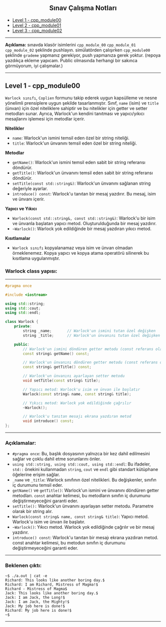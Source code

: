 <div align="center">
  <h2>Sınav Çalışma Notları</h2>
</div>

- [Level 1 - cpp_module00](#cpp_module00)
- [Level 2 - cpp_module01](#cpp_module01)
- [Level 3 - cpp_module02](#cpp_module01)

---

**Açıklama:** sınavda klasör isimlerini `cpp_module_00` `cpp_module_01` `cpp_module_02`
şeklinde pushlayın. simülatörden çalışırken `cpp_module00` şeklinde `grademe` yapmanız gerekiyor, push yapmanıza gerek yoktur. 
(repoya yazdıkça ekleme yapıcam. Public olmasında herhangi bir sakınca görmüyorum, iyi çalışmalar.)

---

<a name="cpp_module00"></a>
## Level 1 - cpp_module00

`Warlock sınıfı`, `Coplien` formunu takip ederek uygun kapsülleme ve nesne yönelimli prensiplere uygun şekilde tasarlanmıştır. Sınıf, `name` (isim) ve `title` (ünvan) için özel niteliklere sahiptir ve bu nitelikler için getter ve setter metodları sunar. Ayrıca, Warlock'un kendini tanıtması ve yapıcı/yıkıcı mesajlarını işlemesi için metodlar içerir.



**Nitelikler**
- `name`: Warlock'un ismini temsil eden özel bir string niteliği.
- `title`: Warlock'un ünvanını temsil eden özel bir string niteliği.

**Metodlar**
- `getName()`: Warlock'un ismini temsil eden sabit bir string referansı döndürür.
- `getTitle()`: Warlock'un ünvanını temsil eden sabit bir string referansı döndürür.
- `setTitle(const std::string&)`: Warlock'un ünvanını sağlanan string değeriyle ayarlar.
- `introduce() const`: Warlock'u tanıtan bir mesaj yazdırır. Bu mesaj, isim ve ünvanı içerir.

**Yapıcı ve Yıkıcı**
- `Warlock(const std::string&, const std::string&)`: Warlock'u bir isim ve ünvanla başlatan yapıcı metod. Oluşturulduğunda bir mesaj yazdırır.
- `~Warlock()`: Warlock yok edildiğinde bir mesaj yazdıran yıkıcı metod.

**Kısıtlamalar**
- `Warlock sınıfı` kopyalanamaz veya isim ve ünvan olmadan örneklenemez. Kopya yapıcı ve kopya atama operatörü silinerek bu kısıtlama uygulanmıştır.

### Warlock class yapısı:

---

```cpp
#pragma once

#include <iostream>

using std::string;
using std::cout;
using std::endl;

class Warlock {
    private:
        string _name;       // Warlock'un ismini tutan özel değişken
        string _title;      // Warlock'un ünvanını tutan özel değişken

    public:
        // Warlock'un ismini döndüren getter metodu (const referans olarak)
        const string& getName() const;

        // Warlock'un ünvanını döndüren getter metodu (const referans olarak)
        const string& getTitle() const;

        // Warlock'un ünvanını ayarlayan setter metodu
        void setTitle(const string& title);

        // Yapıcı metod: Warlock'u isim ve ünvan ile başlatır
        Warlock(const string& name, const string& title);

        // Yıkıcı metod: Warlock yok edildiğinde çağrılır
        ~Warlock();

        // Warlock'u tanıtan mesajı ekrana yazdıran metod
        void introduce() const;
};
```

---

### Açıklamalar:
- `#pragma once`: Bu, başlık dosyasının yalnızca bir kez dahil edilmesini sağlar ve çoklu dahil etme sorunlarını önler.
- `using std::string, using std::cout, using std::endl`: Bu ifadeler, `std::` önekini kullanmadan `string`, `cout` ve `endl` gibi standart kütüphane öğelerine erişim sağlar.
- `_name` ve `_title`: Warlock sınıfının özel nitelikleri. Bu değişkenler, sınıfın iç durumunu temsil eder.
- `getName()` ve `getTitle()`: Warlock'un ismini ve ünvanını döndüren getter metodları. `const` anahtar kelimesi, bu metodların sınıfın iç durumunu değiştirmeyeceğini garanti eder.
- `setTitle():` Warlock'un ünvanını ayarlayan setter metodu. Parametre olarak bir string alır.
- `Warlock(const string& name, const string& title)`: Yapıcı metod. Warlock'u isim ve ünvan ile başlatır.
- `~Warlock()`: Yıkıcı metod. Warlock yok edildiğinde çağrılır ve bir mesaj yazdırır.
- `introduce() const`: Warlock'u tanıtan bir mesajı ekrana yazdıran metod. const anahtar kelimesi, bu metodun sınıfın iç durumunu değiştirmeyeceğini garanti eder.

---

### Beklenen çıktı:

```ssh
~$ ./a.out | cat -e
Richard: This looks like another boring day.$
Richard: I am Richard, Mistress of Magma!$
Richard - Mistress of Magma$
Jack: This looks like another boring day.$
Jack: I am Jack, the Long!$
Jack: I am Jack, the Mighty!$
Jack: My job here is done!$
Richard: My job here is done!$
~$
```

---
